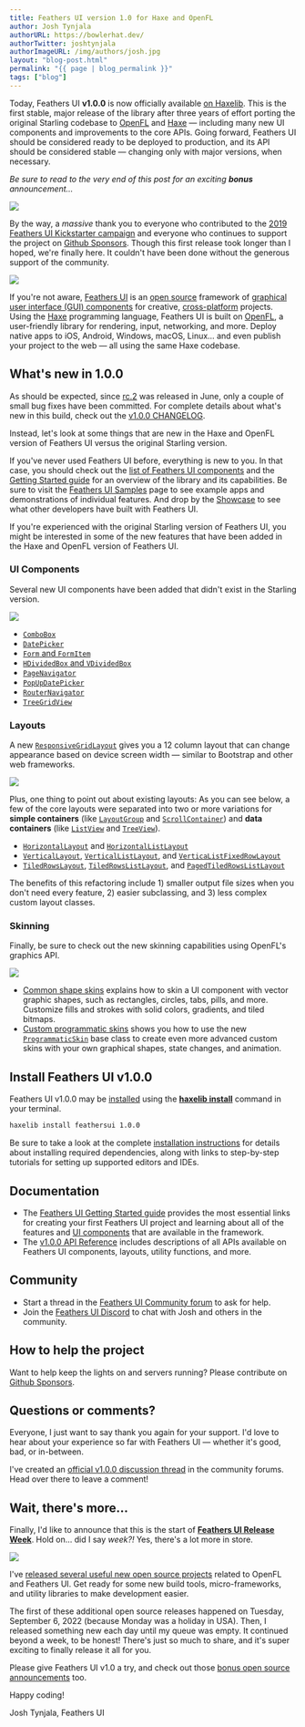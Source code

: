 ```yaml
---
title: Feathers UI version 1.0 for Haxe and OpenFL
author: Josh Tynjala
authorURL: https://bowlerhat.dev/
authorTwitter: joshtynjala
authorImageURL: /img/authors/josh.jpg
layout: "blog-post.html"
permalink: "{{ page | blog_permalink }}"
tags: ["blog"]
---
```


Today, Feathers UI **v1.0.0** is now officially available [on Haxelib](https://lib.haxe.org/p/feathersui). This is the first stable, major release of the library after three years of effort porting the original Starling codebase to [OpenFL](https://openfl.org/) and [Haxe](https://haxe.org) — including many new UI components and improvements to the core APIs. Going forward, Feathers UI should be considered ready to be deployed to production, and its API should be considered stable — changing only with major versions, when necessary.

_Be sure to read to the very end of this post for an exciting **bonus** announcement…_

<img src="/blog/img/feathers-ui-1-0-0-release.png">

By the way, a _massive_ thank you to everyone who contributed to the [2019 Feathers UI Kickstarter campaign](https://www.kickstarter.com/projects/feathersui/feathers-ui-cross-platform-components-for-haxe-and-openfl) and everyone who continues to support the project on [Github Sponsors](https://github.com/sponsors/joshtynjala). Though this first release took longer than I hoped, we're finally here. It couldn't have been done without the generous support of the community.

<a href="https://feathersui.com/samples/haxe-openfl/todomvc/" target="_blank"><img src="/blog/img/feathersui-todomvc-sample.png"></a>

If you're not aware, [Feathers UI](https://feathersui.com/) is an [open source](https://github.com/feathersui/feathersui-openfl) framework of [graphical user interface (GUI) components](https://feathersui.com/learn/haxe-openfl/ui-components) for creative, [cross-platform](https://feathersui.com/cross-platform-guis/) projects. Using the [Haxe](https://haxe.org/) programming language, Feathers UI is built on [OpenFL](https://openfl.org/), a user-friendly library for rendering, input, networking, and more. Deploy native apps to iOS, Android, Windows, macOS, Linux… and even publish your project to the web — all using the same Haxe codebase.

## What's new in 1.0.0

As should be expected, since [rc.2](https://feathersui.com/blog/2022/06/15/feathers-ui-release-candidate-2/) was released in June, only a couple of small bug fixes have been committed. For complete details about what's new in this build, check out the [v1.0.0 CHANGELOG](https://github.com/feathersui/feathersui-openfl/blob/v1.0.0/CHANGELOG.md).

Instead, let's look at some things that are new in the Haxe and OpenFL version of Feathers UI versus the original Starling version.

If you've never used Feathers UI before, everything is new to you. In that case, you should check out the [list of Feathers UI components](https://feathersui.com/learn/haxe-openfl/ui-components/) and the [Getting Started guide](https://feathersui.com/learn/haxe-openfl/getting-started) for an overview of the library and its capabilities. Be sure to visit the [Feathers UI Samples](https://feathersui.com/samples/haxe-openfl/) page to see example apps and demonstrations of individual features. And drop by the [Showcase](https://feathersui.com/showcase/) to see what other developers have built with Feathers UI.

If you're experienced with the original Starling version of Feathers UI, you might be interested in some of the new features that have been added in the Haxe and OpenFL version of Feathers UI.

### UI Components

Several new UI components have been added that didn't exist in the Starling version.

<a href="https://feathersui.com/learn/haxe-openfl/pop-up-date-picker/" target="_blank"><img src="/blog/img/feathersui-pop-up-date-picker.png"></a>

- [`ComboBox`](https://feathersui.com/learn/haxe-openfl/combo-box/)
- [`DatePicker`](https://feathersui.com/learn/haxe-openfl/date-picker/)
- [`Form` and `FormItem`](https://feathersui.com/learn/haxe-openfl/form/)
- [`HDividedBox` and `VDividedBox`](https://feathersui.com/learn/haxe-openfl/divided-box/)
- [`PageNavigator`](https://feathersui.com/learn/haxe-openfl/page-navigator/)
- [`PopUpDatePicker`](https://feathersui.com/learn/haxe-openfl/pop-up-date-picker/)
- [`RouterNavigator`](https://feathersui.com/learn/haxe-openfl/router-navigator/)
- [`TreeGridView`](https://feathersui.com/learn/haxe-openfl/tree-grid-view/)

### Layouts

A new [`ResponsiveGridLayout`](https://feathersui.com/learn/haxe-openfl/responsive-grid-layout/) gives you a 12 column layout that can change appearance based on device screen width — similar to Bootstrap and other web frameworks.

<a href="https://feathersui.com/learn/haxe-openfl/responsive-grid-layout/" target="_blank"><img src="/blog/img/feathersui-responsive-grid-layout.png"></a>

Plus, one thing to point out about existing layouts: As you can see below, a few of the core layouts were separated into two or more variations for **simple containers** (like [`LayoutGroup`](https://feathersui.com/learn/haxe-openfl/layout-group/) and [`ScrollContainer`](https://feathersui.com/learn/haxe-openfl/scroll-container/)) and **data containers** (like [`ListView`](https://feathersui.com/learn/haxe-openfl/list-view/) and [`TreeView`](https://feathersui.com/learn/haxe-openfl/tree-view/)).

- [`HorizontalLayout`](https://feathersui.com/learn/haxe-openfl/horizontal-layout/) and [`HorizontalListLayout`](https://feathersui.com/learn/haxe-openfl/horizontal-list-layout/)
- [`VerticalLayout`](https://feathersui.com/learn/haxe-openfl/vertical-layout/), [`VerticalListLayout`](https://feathersui.com/learn/haxe-openfl/vertical-list-layout/), and [`VerticaListFixedRowLayout`](https://feathersui.com/learn/haxe-openfl/vertical-list-fixed-row-layout/)
- [`TiledRowsLayout`](https://feathersui.com/learn/haxe-openfl/tiled-rows-layout/), [`TiledRowsListLayout`](https://feathersui.com/learn/haxe-openfl/tiled-rows-list-layout/), and [`PagedTiledRowsListLayout`](https://feathersui.com/learn/haxe-openfl/paged-tiled-rows-list-layout/)

The benefits of this refactoring include 1) smaller output file sizes when you don't need every feature, 2) easier subclassing, and 3) less complex custom layout classes.

### Skinning

Finally, be sure to check out the new skinning capabilities using OpenFL's graphics API.

<a href="https://feathersui.com/samples/haxe-openfl/custom-theme/" target="_blank"><img src="/blog/img/feathersui-custom-theme-sample.png"></a>

- [Common shape skins](https://feathersui.com/learn/haxe-openfl/shape-skins/) explains how to skin a UI component with vector graphic shapes, such as rectangles, circles, tabs, pills, and more. Customize fills and strokes with solid colors, gradients, and tiled bitmaps.
- [Custom programmatic skins](https://feathersui.com/learn/haxe-openfl/custom-programmatic-skins/) shows you how to use the new [`ProgrammaticSkin`](https://api.feathersui.com/current/feathers/skins/ProgrammaticSkin.html) base class to create even more advanced custom skins with your own graphical shapes, state changes, and animation.

## Install Feathers UI v1.0.0

Feathers UI v1.0.0 may be [installed](https://feathersui.com/learn/haxe-openfl/installation) using the [**haxelib install**](https://lib.haxe.org/documentation/using-haxelib/#install) command in your terminal.

```sh
haxelib install feathersui 1.0.0
```

Be sure to take a look at the complete [installation instructions](https://feathersui.com/learn/haxe-openfl/installation) for details about installing required dependencies, along with links to step-by-step tutorials for setting up supported editors and IDEs.

## Documentation

- The [Feathers UI Getting Started guide](https://feathersui.com/learn/haxe-openfl/getting-started) provides the most essential links for creating your first Feathers UI project and learning about all of the features and [UI components](https://feathersui.com/learn/haxe-openfl/ui-components) that are available in the framework.
- The [v1.0.0 API Reference](https://api.feathersui.com/v1.0.0/) includes descriptions of all APIs available on Feathers UI components, layouts, utility functions, and more.

## Community

- Start a thread in the [Feathers UI Community forum](https://community.feathersui.com/) to ask for help.
- Join the [Feathers UI Discord](https://discord.feathersui.com/) to chat with Josh and others in the community.

## How to help the project

Want to help keep the lights on and servers running? Please contribute on [Github Sponsors](https://github.com/sponsors/joshtynjala).

## Questions or comments?

Everyone, I just want to say thank you again for your support. I'd love to hear about your experience so far with Feathers UI — whether it's good, bad, or in-between.

I've created an [official v1.0.0 discussion thread](https://community.feathersui.com/d/96-feathers-ui-version-10-for-haxe-and-openfl) in the community forums. Head over there to leave a comment!

## Wait, there's more…

Finally, I'd like to announce that this is the start of [**Feathers UI Release Week**](https://feathersui.com/blog/2022/09/16/release-week-summary-feathers-ui-9-open-source-projectss/). Hold on… did I say _week?!_ Yes, there's a lot more in store.

<a href="https://feathersui.com/blog/2022/09/16/release-week-summary-feathers-ui-9-open-source-projectss/"><img src="/blog/img/feathersui-release-week.png"></a>

I've [released several useful new open source projects](https://feathersui.com/blog/2022/09/16/release-week-summary-feathers-ui-9-open-source-projectss/) related to OpenFL and Feathers UI. Get ready for some new build tools, micro-frameworks, and utility libraries to make development easier.

The first of these additional open source releases happened on Tuesday, September 6, 2022 (because Monday was a holiday in USA). Then, I released something new each day until my queue was empty. It continued beyond a week, to be honest! There's just so much to share, and it's super exciting to finally release it all for you.

Please give Feathers UI v1.0 a try, and check out those [bonus open source announcements](https://feathersui.com/blog/2022/09/16/release-week-summary-feathers-ui-9-open-source-projectss/) too.

Happy coding!

Josh Tynjala, Feathers UI
